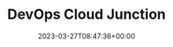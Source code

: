 ---
title : "DevOps Cloud Junction"
description: "Welcome to DevOpsCloud Junction, Connect, learn and grow with cloud and devops!"
lead: "Welcome to DevOpsCloud Junction, Connect, learn and grow with cloud and devops!"
date: 2023-03-27T08:47:36+00:00
lastmod: 2020-10-06T08:47:36+00:00
draft: false
images: []
---